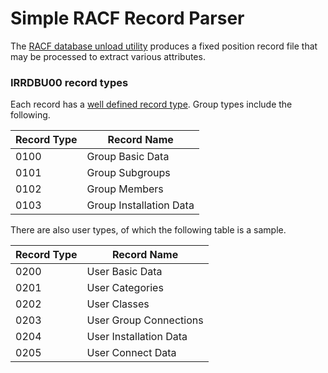 # Simple RACF Record Parser

The [RACF database unload utility](https://www.ibm.com/support/knowledgecenter/#!/SSLTBW_1.13.0/com.ibm.zos.r13.icha300/unload.htm%23unload) produces a fixed position record file that may be processed to extract various attributes.

### IRRDBU00 record types

Each record has a [well defined record type](https://www.ibm.com/support/knowledgecenter/#!/SSLTBW_1.13.0/com.ibm.zos.r13.icha300/ichza3c030.htm%23wq1185). Group types include the following.

| Record Type | Record Name             |
| ----------- | ----------------------- |
| 0100        | Group Basic Data        |
| 0101        | Group Subgroups         |
| 0102        | Group Members           |
| 0103        | Group Installation Data |

There are also user types, of which the following table is a sample.

| Record Type | Record Name             |
| ----------- | ----------------------- |
| 0200        | User Basic Data         |
| 0201        | User Categories         |
| 0202        | User Classes            |
| 0203        | User Group Connections  |
| 0204        | User Installation Data  |
| 0205        | User Connect Data       |
